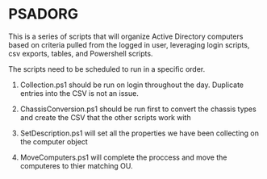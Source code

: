 # PSADORG

This is a series of scripts that will organize Active Directory computers based on criteria pulled from the logged in user, leveraging login scripts, csv exports, tables, and Powershell scripts.

The scripts need to be scheduled to run in a specific order.

1. Collection.ps1 should be run on login throughout the day. Duplicate entries into the CSV is not an issue.

2. ChassisConversion.ps1 should be run first to convert the chassis types and create the CSV that the other scripts work with

3. SetDescription.ps1 will set all the properties we have been collecting on the computer object

4. MoveComputers.ps1 will complete the proccess and move the computeres to thier matching OU.

